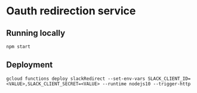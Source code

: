 # Oauth redirection service

## Running locally

```
npm start
```

## Deployment

```
gcloud functions deploy slackRedirect --set-env-vars SLACK_CLIENT_ID=<VALUE>,SLACK_CLIENT_SECRET=<VALUE> --runtime nodejs10 --trigger-http
```
